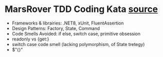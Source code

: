 # MarsRover TDD Coding Kata [source](https://youtu.be/_hdanhfIAUI?t=1219)
- Frameworks & librairies: .NET8, xUnit, FluentAssertion
- Design Patterns: Factory, State, Command
- Code Smells Avoided: if else, switch case, primitive obsession
- readonly vs {get:}
- switch case code smell (lacking polymorphism, of State tretegy)
- $"{}"
